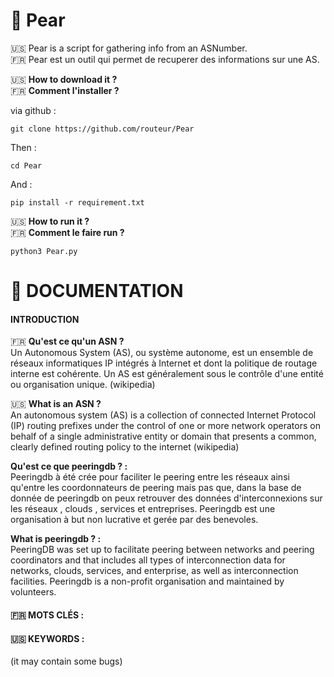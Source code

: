 #  :pear: Pear
:us: Pear is a script for gathering info from an ASNumber.  
:fr: Pear est un outil qui permet de recuperer des informations sur une AS. 

:us: **How to download it ?**  
:fr: **Comment l'installer ?**

via github :

```git clone https://github.com/routeur/Pear```

Then :

```cd Pear```

And :

```pip install -r requirement.txt```

:us: **How to run it ?**  
:fr: **Comment le faire run ?**

```python3 Pear.py```


# :open_book:	DOCUMENTATION

#### INTRODUCTION

:fr: **Qu'est ce qu'un ASN ?**  
Un Autonomous System (AS), ou système autonome, est un ensemble de réseaux informatiques IP intégrés à Internet et dont la politique de routage interne est cohérente. Un AS est généralement sous le contrôle d'une entité ou organisation unique. (wikipedia)

:us: **What is an ASN ?**  
An autonomous system (AS) is a collection of connected Internet Protocol (IP) routing prefixes under the control of one or more network operators on behalf of a single administrative entity or domain that presents a common, clearly defined routing policy to the internet (wikipedia)

**Qu'est ce que peeringdb ? :**  
Peeringdb à été crée pour faciliter le peering entre les réseaux ainsi qu'entre les coordonnateurs de peering mais pas que, dans la base de donnée de peeringdb on peux retrouver des données d'interconnexions sur les réseaux , clouds , services et entreprises.
Peeringdb est une organisation à but non lucrative et gerée par des benevoles.

**What is peeringdb ? :**  
PeeringDB was set up to facilitate peering between networks and peering coordinators and that includes all types of interconnection data for networks, clouds, services, and enterprise, as well as interconnection facilities.
Peeringdb is a non-profit organisation and maintained by volunteers.
  
  
  
#### :fr: MOTS CLÉS :  
#### :us: KEYWORDS :


                                                                        
                                                                     

















(it may contain some bugs)
